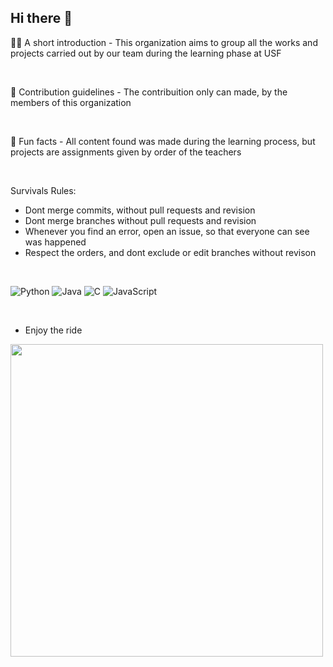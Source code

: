 ## Hi there 👋

🙋‍♀️ A short introduction - This organization aims to group all the works and projects carried out by our team during the learning phase at USF

<br />

🌈 Contribution guidelines - The contribuition only can made, by the members of this organization 

<br />

🍿 Fun facts - All content found was made during the learning process, but projects are assignments given by order of the teachers

<br />

Survivals Rules:

* Dont merge commits, without pull requests and revision
* Dont merge branches without pull requests and revision
* Whenever you find an error, open an issue, so that everyone can see was happened
* Respect the orders, and dont exclude or edit branches without revison 

<br />

![Python](https://img.shields.io/badge/python-3670A0?style=for-the-badge&logo=python&logoColor=ffdd54)
![Java](https://img.shields.io/badge/java-%23ED8B00.svg?style=for-the-badge&logo=openjdk&logoColor=white)
![C](https://img.shields.io/badge/c-%2300599C.svg?style=for-the-badge&logo=c&logoColor=white)
![JavaScript](https://img.shields.io/badge/javascript-%23323330.svg?style=for-the-badge&logo=javascript&logoColor=%23F7DF1E)

<br />

- Enjoy the ride
<img src="https://github.com/Anmol-Baranwal/Cool-GIFs-For-GitHub/assets/74038190/0c7eb6ed-663b-4ce4-bfbd-18239a38ba1b" width="500">
<br><br>
